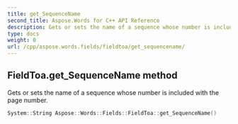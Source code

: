 ```yaml
---
title: get_SequenceName
second_title: Aspose.Words for C++ API Reference
description: Gets or sets the name of a sequence whose number is included with the page number. 
type: docs
weight: 0
url: /cpp/aspose.words.fields/fieldtoa/get_sequencename/
---
```

## FieldToa.get_SequenceName method


Gets or sets the name of a sequence whose number is included with the page number.

```cpp
System::String Aspose::Words::Fields::FieldToa::get_SequenceName()
```

